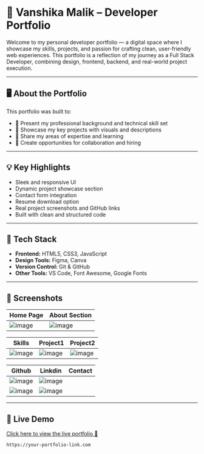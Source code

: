 # 🌟 Vanshika Malik – Developer Portfolio

Welcome to my personal developer portfolio — a digital space where I showcase my skills, projects, and passion for crafting clean, user-friendly web experiences. This portfolio is a reflection of my journey as a Full Stack Developer, combining design, frontend, backend, and real-world project execution.

---

## 🖥️ About the Portfolio

This portfolio was built to:

- 💼 Present my professional background and technical skill set
- 📁 Showcase my key projects with visuals and descriptions
- 🧠 Share my areas of expertise and learning
- 🤝 Create opportunities for collaboration and hiring

---

## 💡 Key Highlights

- Sleek and responsive UI
- Dynamic project showcase section
- Contact form integration
- Resume download option
- Real project screenshots and GitHub links
- Built with clean and structured code

---

## 🚀 Tech Stack

- **Frontend:** HTML5, CSS3, JavaScript  
- **Design Tools:** Figma, Canva  
- **Version Control:** Git & GitHub  
- **Other Tools:** VS Code, Font Awesome, Google Fonts

---

## 📸 Screenshots

| Home Page | About Section |
|-----------|----------------|
| ![image](https://github.com/user-attachments/assets/146fe7b5-2fbb-4e4f-8846-a14a4887072d) | ![image](https://github.com/user-attachments/assets/3710700b-31fe-49ec-9055-1ef36fb17b85) |

| Skills | Project1 | Project2 |
|----------|--------|---------|
| ![image](https://github.com/user-attachments/assets/94f7422f-8b6c-4b65-b5ff-7af893aa6eeb) | ![image](https://github.com/user-attachments/assets/43429ff6-1015-4179-8e93-3f9a802504c5) | ![image](https://github.com/user-attachments/assets/160007f3-93a7-473d-ad7b-a830f5ec05a1) |

| Github | Linkdin | Contact |
|----------|--------|---------|
| ![image](https://github.com/user-attachments/assets/af6f2937-e905-4943-a414-0ed1f30a11b0) | ![image](https://github.com/user-attachments/assets/55f252eb-5e0a-4f7a-8e8f-2e59a9db9384) |
 ![image](https://github.com/user-attachments/assets/bdaef908-cea0-430f-be2d-e2df356a19fe) | ![image](https://github.com/user-attachments/assets/e03acd2b-6f53-463f-84bb-da7e5cbd0848) |

---

## 🔗 Live Demo

[Click here to view the live portfolio 🚀](https://vanshika-my-portfolio.netlify.app/)


```bash
https://your-portfolio-link.com
